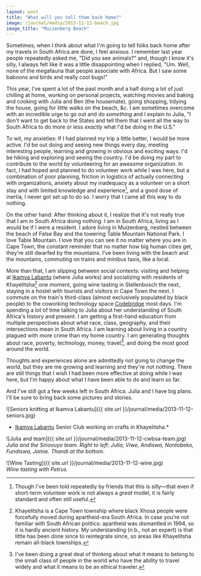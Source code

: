 ```yaml
---
layout: post
title: "What will you tell them back home?"
image: /journal/media/2013-11-12-beach.jpg
image_title: "Muizenberg Beach"
---
```


Sometimes, when I think about what I'm going to tell folks back home after my travels in South Africa are done, I feel anxious. I remember last year people repeatedly asked me, "Did you see animals?" and, though I know it's silly, I always felt like it was a little disappointing when I replied, "Um. Well, none of the megafauna that people associate with Africa. But I saw some baboons and birds and really cool bugs!"

This year, I've spent a lot of the past month and a half doing a lot of just chilling at home, working on personal projects, watching movies and baking and cooking with Julia and Ben (the housemate), going shopping, tidying the house, going for little walks on the beach, &c. I am sometimes overcome with an incredible urge to go out and do *something* and I explain to Julia, "I don't want to get back to the States and tell them that I went all the way to South Africa to do more or less *exactly* what I'd be doing in the U.S."

To wit, my anxieties: If I had planned my trip a little better, I would be more active. I'd be out doing and seeing new things every day, meeting interesting people, learning and growing in obvious and exciting ways. I'd be hiking and exploring and seeing the country. I'd be doing my part to contribute to the world by volunteering for an awesome organization. In fact, I had hoped and planned to do volunteer work while I was here, but a combination of poor planning, friction in logistics of actually connecting with organizations, anxiety about my inadequacy as a volunteer on a short stay and with limited knowledge and experience[^inadequacy], and a good dose of inertia, I never got set up to do so. I worry that I came all this way to do nothing.

On the other hand: After thinking about it, I realize that it's not really true that I am in South Africa doing nothing. I am in South Africa, living as I would be if I were a resident. I adore living in Muizenberg, nestled between the beach of False Bay and the towering Table Mountain National Park. I love Table Mountain. I love that you can see it no matter where you are in Cape Town, the constant reminder that no matter how big human cities get, they're still dwarfed by the mountains. I've been living with the beach and the mountains, commuting on trains and minibus taxis, like a local.

More than that, I am slipping between social contexts: visiting and helping at [Ikamva Labantu][] (where Julia works) and socializing with residents of Khayelitsha[^khayelitsha] one moment, going wine tasting in Stellenbosch the next, staying in a hostel with tourists and visitors in Cape Town the next. I commute on the train's third-class (almost exclusively populated by black people) to the coworking technology space [Codebridge][] most days. I'm spending a lot of time talking to Julia about her understanding of South Africa's history and present. I am getting a first-hand education from multiple perspectives about what race, class, geography, and their intersections mean in South Africa. I am learning about living in a country plagued with more crime than my home country. I am generating thoughts about race, poverty, technology, money, travel[^travel], and doing the most good around the world.

Thoughts and experiences alone are admittedly not going to change the world, but they are me growing and learning and they're not nothing. There are still things that I wish I had been more effective at doing while I was here, but I'm happy about what I have been able to do and learn so far.

And I've still got a few weeks left in South Africa. Julia and I have big plans. I'll be sure to bring back some pictures and stories.

![Seniors knitting at Ikamva Labantu]({{ site.url }}/journal/media/2013-11-12-seniors.jpg)  
* [Ikamva Labantu][] Senior Club working on crafts in Khayelitsha.*

![Julia and team]({{ site.url }}/journal/media/2013-11-12-cwbsa-team.jpg)  
*Julia and the Sinovuyo team. Right to left: Julia, Viwe, Andiswa, Nontobeko, Fundiswa, Jamie. Thandi at the bottom.*

![Wine Tasting]({{ site.url }}/journal/media/2013-11-12-wine.jpg)  
*Wine tasting with Petrus.*

[^inadequacy]: Though I've been told repeatedly by friends that this is silly—that even if short-term volunteer work is not always a *great* model, it is fairly standard and often still useful.
[^khayelitsha]: Khayelitsha is a Cape Town township where black Xhosa people were forcefully moved during apartheid-era South Africa. In case you're not familiar with South African politics: apartheid was dismantled in 1994, so it is hardly ancient history. My understanding (n.b., not an expert) is that little has been done since to reintegrate since, so areas like Khayelitsha remain all-black townships.
[^travel]: I've been doing a great deal of thinking about what it means to belong to the small class of people in the world who have the ability to travel widely and what it means to be an ethical traveler.

[Codebridge]: http://codebridge.co.za/
[Ikamva Labantu]: http://ikamva.org.za/